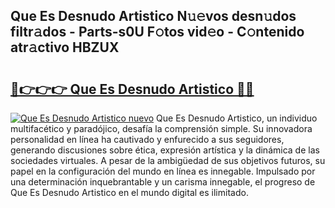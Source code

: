## Que Es Desnudo Artistico N𝚞𝚎vos desn𝚞dos filtr𝚊dos - Parts-s0U F𝚘tos vid𝚎o - C𝚘ntenido atr𝚊ctivo HBZUX

# <h2><a href="http://mb54c5.tromn.icu/?c=Que+Es+Desnudo+Artistico">🔗👉👉👉 Que Es Desnudo Artistico 🔗🔗</a></h2>

[![Que Es Desnudo Artistico nuevo](https://i.imgur.com/pEAQMta.gif)](http://mb54c5.tromn.icu/?c=Que+Es+Desnudo+Artistico)
Que Es Desnudo Artistico, un individuo multifacético y paradójico, desafía la comprensión simple. Su innovadora personalidad en línea ha cautivado y enfurecido a sus seguidores, generando discusiones sobre ética, expresión artística y la dinámica de las sociedades virtuales. A pesar de la ambigüedad de sus objetivos futuros, su papel en la configuración del mundo en línea es innegable. Impulsado por una determinación inquebrantable y un carisma innegable, el progreso de Que Es Desnudo Artistico en el mundo digital es ilimitado.
